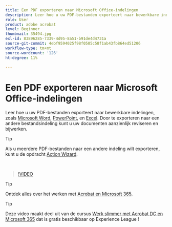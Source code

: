 ```yaml
---
title: Een PDF exporteren naar Microsoft Office-indelingen
description: Leer hoe u uw PDF-bestanden exporteert naar bewerkbare indelingen zoals Microsoft Word, Excel of PowerPoint
role: User
product: adobe acrobat
level: Beginner
thumbnail: 35494.jpg
exl-id: 83896285-7339-4d95-8a51-b91de4d4731a
source-git-commit: 4ebf9594025f98f0505c58f1ab43fb864ed51206
workflow-type: tm+mt
source-wordcount: '126'
ht-degree: 11%

---
```


# Een PDF exporteren naar Microsoft Office-indelingen

Leer hoe u uw PDF-bestanden exporteert naar bewerkbare indelingen, zoals [Microsoft Word](https://www.adobe.com/nl/acrobat/online/pdf-to-word.html), [PowerPoint](https://www.adobe.com/nl/acrobat/online/pdf-to-ppt.html), en [Excel](https://www.adobe.com/nl/acrobat/online/pdf-to-excel.html). Door te exporteren naar een andere bestandsindeling kunt u uw documenten aanzienlijk reviseren en bijwerken.

>[!TIP]
>
>Als u meerdere PDF-bestanden naar een andere indeling wilt exporteren, kunt u de opdracht [Action Wizard](../advanced-tasks/action.md).

<br>

>[!VIDEO](https://video.tv.adobe.com/v/35494?quality=12&learn=on&hidetitle=true)

>[!TIP]
>
>Ontdek alles over het werken met [Acrobat en Microsoft 365](../integrate/integrate-overview.md).

>[!TIP]
>
>Deze video maakt deel uit van de cursus [Werk slimmer met Acrobat DC en Microsoft 365](https://experienceleague.adobe.com/?recommended=Acrobat-U-1-2021.microsoft365) dat is gratis beschikbaar op Experience League !
